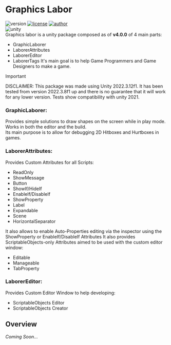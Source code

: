 # Graphics Labor 

![version](https://img.shields.io/badge/Version-4.0.0-blue)
[![license](https://img.shields.io/badge/License-GNU-green)](https://github.com/KSXGitHub/GPL-3.0)
[![author](https://img.shields.io/badge/Author-JariBou-orange)](https://jaribou.github.io/)  
![unity](https://img.shields.io/badge/Unity-2022.3-blue)  
Graphics labor is a unity package composed as of **v4.0.0** of 4 main parts:
- GraphicLaborer
- LaborerAttributes
- LaborerEditor
- LaborerTags
It's main goal is to help Game Programmers and Game Designers to make a game.

> [!IMPORTANT]
> DISCLAIMER: This package was made using Unity 2022.3.12f1.
> It has been tested from version 2022.3.8f1 up and there is no guarantee that it will work for any lower version.
> Tests show compatibility with unity 2021.

### GraphicLaborer:
Provides simple solutions to draw shapes on the screen while in play mode. Works in both the editor and the build.  
Its main purpose is to allow for debugging 2D Hitboxes and Hurtboxes in games.

### LaborerAttributes:
Provides Custom Attributes for all Scripts:
- ReadOnly
- ShowMessage
- Button
- ShowIf/HideIf
- EnableIf/DisableIf
- ShowProperty
- Label
- Expandable
- Scene
- HorizontalSeparator

It also allows to enable Auto-Properties editing via the inspector using the ShowProperty or EnableIf/DisableIf Attributes
It also provides ScriptableObjects-only Attributes aimed to be used with the custom editor window:
- Editable
- Manageable
- TabProperty

### LaborerEditor:
Provides Custom Editor Window to help developing:
- ScriptableObjects Editor
- ScriptableObjects Creator

## Overview
*Coming Soon...*

